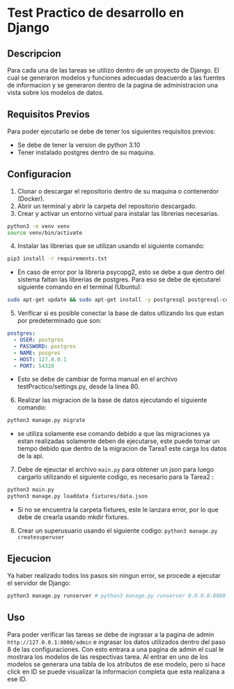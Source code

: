 # Test Practico de desarrollo en Django

## Descripcion
Para cada una de las tareas se utilizo dentro de un proyecto de Django. El cual se generaron modelos y funciones adecuadas deacuerdo a las fuentes de informacion y se generaron dentro de la pagina de administracion una vista sobre los modelos de datos.

## Requisitos Previos

Para poder ejecutarlo se debe de tener los siguientes requisitos previos:

- Se debe de tener la version de python 3.10
- Tener instalado postgres dentro de su maquina.

## Configuracion

1. Clonar o descargar el repositorio dentro de su maquina o contenerdor (Docker).
2. Abrir un terminal y abrir la carpeta del repositorio descargado.
3. Crear y activar un entorno virtual para instalar las librerias necesarias.
```bash
python3 -m venv venv   
source venv/bin/activate
```
4. Instalar las librerias que se utilizan usando el siguiente comando:
```bash
pip3 install -r requirements.txt
```
* En caso de error por la libreria psycopg2, esto se debe a que dentro del sistema faltan las librerias de postgres. Para eso se debe de ejecutarel siguiente comando en el terminal (Ubuntu):
```bash
sudo apt-get update && sudo apt-get install -y postgresql postgresql-contrib libpq-dev gcc python3-dev musl-dev
```

5. Verificar si es posible conectar la base de datos utlizando los que estan por predeterminado que son:
```yaml
postgres:
  - USER: postgres
  - PASSWORD: postgres
  - NAME: posgres
  - HOST: 127.0.0.1
  - PORT: 54320
```
* Esto se debe de cambiar de forma manual en el archivo testPractico/settings.py, desde la linea 80.

6. Realizar las migracion de la base de datos ejecutando el siguiente comando:
```bash
python3 manage.py migrate
```

* se utiliza solamente ese comando debido a que las migraciones ya estan realizadas solamente deben de ejecutarse, este puede tomar un tiempo debido que dentro de la migracion de Tarea1 este carga los datos de la api.

7. Debe de ejeuctar el archivo `main.py` para obtener un json para luego cargarlo utilizando el siguiente codigo, es necesario para la Tarea2 :
```bash
python3 main.py
python3 manage.py loaddata fixtures/data.json
``` 
* Si no se encuentra la carpeta fixtures, este le lanzara error, por lo que debe de crearla usando mkdir fixtures.

8. Crear un superusuario usando el siguiente codigo:  `python3 manage.py createsuperuser`

## Ejecucion

Ya haber realizado todos los pasos sin ningun error, se procede a ejecutar el servidor de Django:
```bash
python3 manage.py runserver # python3 manage.py runserver 0.0.0.0:8000 en caso de utilizar un contenedor.
```

## Uso

Para poder verificar las tareas se debe de ingrasar a la pagina de admin `http://127.0.0.1:8000/admin` e ingrasar los datos utilizados dentro del paso 8 de las configuraciones. Con esto entrara a una pagina de admin el cual le mostrara los modelos de las respectivas tarea. Al entrar en uno de los modelos se generara una tabla de los atributos de ese modelo, pero si hace click en ID se puede visualizar la informacion completa que esta realizana a ese ID.